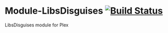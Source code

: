 # Module-LibsDisguises [![Build Status](https://ci.plex.us.org/job/Module-LibsDisguises/badge/icon)](https://ci.plex.us.org/job/Module-LibsDisguises/)
LibsDisguises module for Plex
